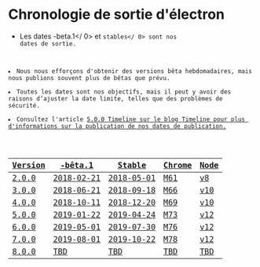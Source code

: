 # Chronologie de sortie d'électron

* Les dates -beta.1</ 0> et <code>stables</ 0> sont nos dates de sortie.</li>
<li>Nous nous efforçons d'obtenir des versions bêta hebdomadaires, mais nous publions souvent plus de bêtas que prévu.</li>
<li>Toutes les dates sont nos objectifs, mais il peut y avoir des raisons d’ajuster la date limite, telles que des problèmes de sécurité.</li>
<li>Consultez l'article <a href="https://electronjs.org/blog/electron-5-0-timeline">5.0.0 Timeline</ 0> sur le blog Timeline pour plus d'informations sur la publication de nos dates de publication.</li>
</ul>

<table spaces-before="0" line-breaks-before="2">
<thead>
<tr>
  <th>Version</th>
  <th>-bêta.1</th>
  <th>Stable</th>
  <th>Chrome</th>
  <th>Node</th>
</tr>
</thead>
<tbody>
<tr>
  <td>2.0.0</td>
  <td>2018-02-21</td>
  <td>2018-05-01</td>
  <td>M61</td>
  <td>v8</td>
</tr>
<tr>
  <td>3.0.0</td>
  <td>2018-06-21</td>
  <td>2018-09-18</td>
  <td>M66</td>
  <td>v10</td>
</tr>
<tr>
  <td>4.0.0</td>
  <td>2018-10-11</td>
  <td>2018-12-20</td>
  <td>M69</td>
  <td>v10</td>
</tr>
<tr>
  <td>5.0.0</td>
  <td>2019-01-22</td>
  <td>2019-04-24</td>
  <td>M73</td>
  <td>v12</td>
</tr>
<tr>
  <td>6.0.0</td>
  <td>2019-05-01</td>
  <td>2019-07-30</td>
  <td>M76</td>
  <td>v12</td>
</tr>
<tr>
  <td>7.0.0</td>
  <td>2019-08-01</td>
  <td>2019-10-22</td>
  <td>M78</td>
  <td>v12</td>
</tr>
<tr>
  <td>8.0.0</td>
  <td>TBD</td>
  <td>TBD</td>
  <td>TBD</td>
  <td>TBD</td>
</tr>
</tbody>
</table>
